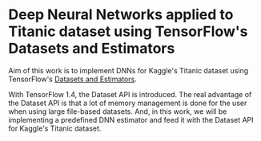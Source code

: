 # Deep Neural Networks applied to Titanic dataset using TensorFlow's Datasets and Estimators

Aim of this work is to implement DNNs for Kaggle's Titanic dataset using TensorFlow's [Datasets and Estimators](https://developers.googleblog.com/2017/09/introducing-tensorflow-datasets.html).

With TensorFlow 1.4, the Dataset API is introduced. The real advantage of the Dataset API is that a lot of memory management is done for the user when using large file-based datasets. And, in this work, we will be implementing a predefined DNN estimator and feed it with the Dataset API for Kaggle's Titanic dataset.
